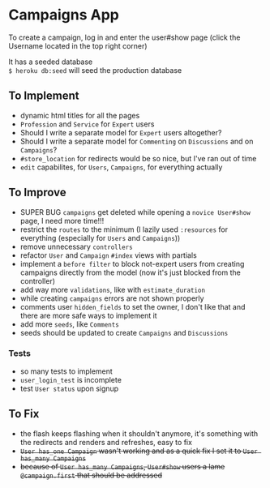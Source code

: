 # Campaigns App

To create a campaign, log in and enter the user#show page (click the Username located in the top right corner)

It has a seeded database   
`$ heroku db:seed` will seed the production database

## To Implement 

- dynamic html titles for all the pages
- `Profession` and `Service` for `Expert` users
- Should I write a separate model for `Expert` users altogether?
- Should I write a separate model for `Commenting` on `Discussions` and on `Campaigns`?
- `#store_location` for redirects would be so nice, but I've ran out of time
- `edit` capabilites, for `Users`, `Campaigns`, for everything actually


## To Improve

- SUPER BUG `campaigns` get deleted while opening a `novice User#show` page, I need more time!!!
- restrict the `routes` to the minimum (I lazily used `:resources` for everything (especially for `Users` and `Campaigns`))
- remove unnecessary `controllers`
- refactor `User` and `Campaign` `#index` views with partials
- implement a `before filter` to block not-expert users from creating campaigns directly from the model (now it's just blocked from the controller)
- add way more `validations`, like with `estimate_duration`
- while creating `campaigns` errors are not shown properly
- comments user `hidden_fields` to set the owner, I don't like that and there are more safe ways to implement it
- add more `seeds`, like `Comments` 
- seeds should be updated to create `Campaigns` and `Discussions`

### Tests

- so many tests to implement
- `user_login_test` is incomplete
- test `User status` upon signup

## To Fix


- the flash keeps flashing when it shouldn't anymore, it's something with the redirects and renders and refreshes, easy to fix
- ~~`User has_one Campaign` wasn't working and as a quick fix I set it to `User has_many Campaigns`~~
- ~~because of `User has_many Campaigns`, `User#show` users a lame `@campaign.first` that should be addressed~~
